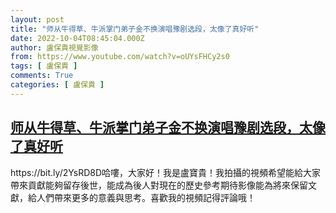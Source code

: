 ```yaml
---
layout: post
title: "师从牛得草、牛派掌门弟子金不换演唱豫剧选段，太像了真好听"
date: 2022-10-04T08:45:04.000Z
author: 盧保貴視覺影像
from: https://www.youtube.com/watch?v=oUYsFHCy2s0
tags: [ 盧保貴 ]
comments: True
categories: [ 盧保貴 ]
---
```

<!--1664873104000-->
[师从牛得草、牛派掌门弟子金不换演唱豫剧选段，太像了真好听](https://www.youtube.com/watch?v=oUYsFHCy2s0)
------

<div>
https://bit.ly/2YsRD8D哈嘍，大家好！我是盧寶貴！我拍攝的視頻希望能給大家帶來貢獻能夠留存後世，能成為後人對現在的歷史參考期待影像能為將來保留文獻，給人們帶來更多的意義與思考。喜歡我的視頻記得評論哦！
</div>
